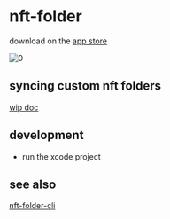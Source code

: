 # nft-folder

download on the [app store](https://folder.lil.org)

![0](https://github.com/lil-org/nft-folder/assets/7680193/791644ec-f7e8-449a-817e-17219c9927ff)

## syncing custom nft folders

[wip doc](https://github.com/lil-org/how-to-sync-nft-folders)

## development
* run the xcode project

## see also
[nft-folder-cli](https://github.com/sameoldlab/nft-folder-cli)
